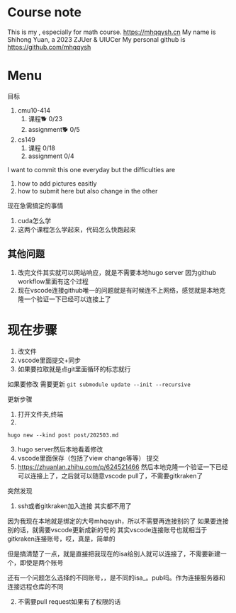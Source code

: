 # Course note
This is my , especially for math course.
https://mhqqysh.cn
My name is Shihong Yuan, a 2023 ZJUer & UIUCer My personal github is https://github.com/mhqqysh
# Menu

目标
1. cmu10-414 
    1. 课程🐕  0/23
    2. assignment🐕 0/5
2. cs149
    1. 课程       0/18
    2. assignment     0/4


I want to commit this one everyday but the difficulties are
1. how to add pictures easitly
2. how to submit here but also change in the other




现在急需搞定的事情
1. cuda怎么学
2. 这两个课程怎么学起来，代码怎么快跑起来



## 其他问题
1. 改完文件其实就可以网站响应，就是不需要本地hugo server 因为github workflow里面有这个过程
2. 现在vscode连接github唯一的问题就是有时候连不上网络，感觉就是本地克隆一个验证一下已经可以连接上了



<!--
git clone下来问题
0. git kraken 设置-》integrations->github->生成新的，然后连接【已经不用】
1. 需要先把theme里面的文件删掉，然后在git submodule update
2. 不能有两个readme.md -->


# 现在步骤
1. 改文件 
2. vscode里面提交+同步
3. 如果要拉取就是点git里面循环的标志就行

如果要修改 需要更新
```git submodule update --init --recursive```



更新步骤
1. 打开文件夹,终端
2. 
```
hugo new --kind post post/202503.md
``` 
3. hugo server然后本地看着修改
4. vscode里面保存（包括了view change等等）  提交
5. https://zhuanlan.zhihu.com/p/624521466 然后本地克隆一个验证一下已经可以连接上了，之后就可以随意vscode pull了，不需要gitkraken了




突然发现

1. ssh或者gitkraken加入连接 其实都不用了

因为我现在本地就是绑定的大号mhqqysh，所以不需要再连接别的了
如果要连接别的话，就需要vscode更新成新的号的
其实vscode连接账号也就相当于gitkraken连接账号，哎，真是，简单的

但是搞清楚了一点，就是直接把我现在的isa给别人就可以连接了，不需要新建一个，即使是两个账号

还有一个问题怎么选择的不同账号，，是不同的isa_。pub吗。作为连接服务器和连接远程仓库的不同

2. 不需要pull request如果有了权限的话

